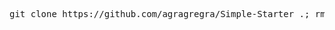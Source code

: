 <pre>git clone https://github.com/agragregra/Simple-Starter .; rm -rf trunk .gitignore readme.md .git</pre>
